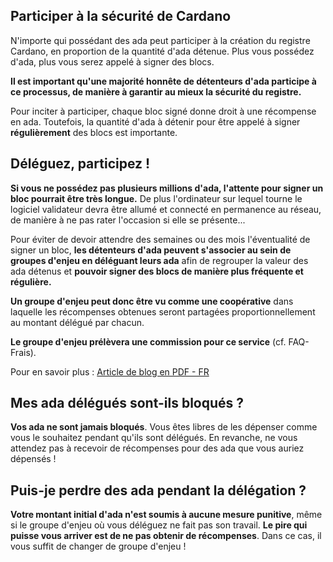 ## Participer à la sécurité de Cardano

N'importe qui possédant des ada peut participer à la création du registre Cardano, en proportion de la quantité d'ada détenue. Plus vous possédez d'ada, plus vous serez appelé à signer des blocs.

**Il est important qu'une majorité honnête de détenteurs d'ada participe à ce processus, de manière à garantir au mieux la sécurité du registre.**

Pour inciter à participer, chaque bloc signé donne droit à une récompense en ada. Toutefois, la quantité d'ada à détenir pour être appelé à signer **régulièrement** des blocs est importante.

## Déléguez, participez !

**Si vous ne possédez pas plusieurs millions d'ada, l'attente pour signer un bloc pourrait être très longue.** De plus l'ordinateur sur lequel tourne le logiciel validateur devra être allumé et connecté en permanence au réseau, de manière à ne pas rater l'occasion si elle se présente...

Pour éviter de devoir attendre des semaines ou des mois l'éventualité de signer un bloc, **les détenteurs d'ada peuvent s'associer au sein de groupes d'enjeu en déléguant leurs ada** afin de regrouper la valeur des ada détenus et **pouvoir signer des blocs de manière plus fréquente et régulière.**

**Un groupe d'enjeu peut donc être vu comme une coopérative** dans laquelle les récompenses obtenues seront partagées proportionnellement au montant délégué par chacun.

**Le groupe d'enjeu prélèvera une commission pour ce service** (cf. FAQ-Frais).

Pour en savoir plus : [Article de blog en PDF - FR](https://github.com/psychomb/Cardano-fr-translations/blob/master/Groupes_denjeu_au_sein_de_Cardano.pdf)

## Mes ada délégués sont-ils bloqués ?

**Vos ada ne sont jamais bloqués**. Vous êtes libres de les dépenser comme vous le souhaitez pendant qu'ils sont délégués. En revanche, ne vous attendez pas à recevoir de récompenses pour des ada que vous auriez dépensés !

## Puis-je perdre des ada pendant la délégation ?

**Votre montant initial d'ada n'est soumis à aucune mesure punitive**, même si le groupe d'enjeu où vous déléguez ne fait pas son travail. **Le pire qui puisse vous arriver est de ne pas obtenir de récompenses**. Dans ce cas, il vous suffit de changer de groupe d'enjeu !
